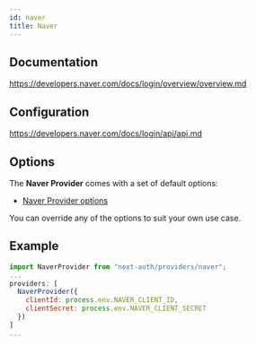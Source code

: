 ```yaml
---
id: naver
title: Naver
---
```


## Documentation

https://developers.naver.com/docs/login/overview/overview.md

## Configuration

https://developers.naver.com/docs/login/api/api.md

## Options

The **Naver Provider** comes with a set of default options:

- [Naver Provider options](https://github.com/nextauthjs/next-auth/blob/main/src/providers/naver.js)

You can override any of the options to suit your own use case.

## Example

```js
import NaverProvider from "next-auth/providers/naver";
...
providers: [
  NaverProvider({
    clientId: process.env.NAVER_CLIENT_ID,
    clientSecret: process.env.NAVER_CLIENT_SECRET
  })
]
...
```
